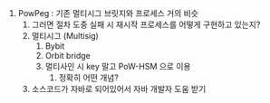 1. PowPeg : 기존 멀티시그 브릿지와 프로세스 거의 비슷
   1. 그러면 절차 도중 실패 시 재시작 프로세스를 어떻게 구현하고 있는지?
   2. 멀티시그 (Multisig)
      1. Bybit
      2. Orbit bridge
      3. 멀티사인 시 key 말고 PoW-HSM 으로 이용
         1. 정확히 어떤 개념?
   3. 소스코드가 자바로 되어있어서 자바 개발자 도움 받기
